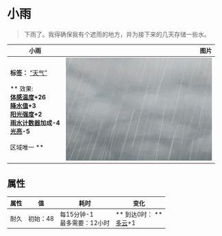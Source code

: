 # 小雨  
> 下雨了。我得确保我有个遮雨的地方，并为接下来的几天存储一些水。  
  
  小雨  |   图片   
 ----  |  ----:   
 **标签：**	[“天气”](tag_Weather.md)<br><br>** 效果: **<br>[体感温度](TemperaturePerceived.md)+26<br>[降水值](RainValue.md)+3<br>[阳光强度](SunStrength.md)+2<br>[雨水计数器](RainCounter.md)加成-4<br>[光亮](Light.md)-5<br><br>** 区域唯一 **  |  ![](Sprite/WeatherHeavyRain_0.png)   
  
## 属性   
属性  |  值  |  耗时  |  变化  
----  |  ----  |  ----  |  ----  
耐久  |  初始：48  |  每15分钟-1<br>最多需要：12小时  |  ** 到达0时： **<br>[多云](TropicalIsland_PartiallyCloudy.md)+1   
